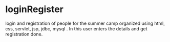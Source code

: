 # loginRegister
login and registration of people for the summer camp organized using html, css, servlet, jsp, jdbc, mysql . In this user enters the details and get registration done.
